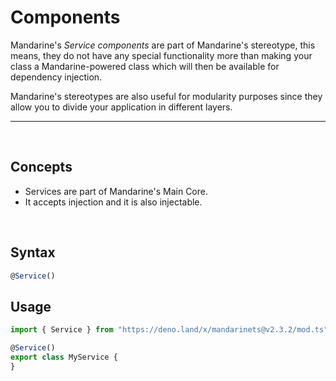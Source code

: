 # Components
Mandarine's _Service components_ are part of Mandarine's stereotype, this means, they do not have any special functionality more than making your class a Mandarine-powered class which will then be available for dependency injection.

Mandarine's stereotypes are also useful for modularity purposes since they allow you to divide your application in different layers.

-----
&nbsp;

## Concepts
- Services are part of Mandarine's Main Core.
- It accepts injection and it is also injectable.

&nbsp;

## Syntax

```typescript
@Service()
```

## Usage

```typescript
import { Service } from "https://deno.land/x/mandarinets@v2.3.2/mod.ts";

@Service()
export class MyService {
}
```
